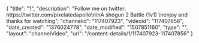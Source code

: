 {
    "title": "1",
    "description": "Follow me on twitter: https:\/\/twitter.com\/pixelatedapollo\n\nA shogun 2 Battle  (1v1) \nenjoy and thanks for watching",
    "channelid": "117407923",
    "videoid": "117407856",
    "date_created": "1376024778",
    "date_modified": "1507851160",
    "type": "",
    "layout": "channelVideo",
    "url": "\/content-details\/1\/117407923-117407856"
}